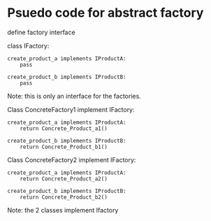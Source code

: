 # Psuedo code for abstract factory

define factory interface

class IFactory:
    
    create_product_a implements IProductA:
        pass

    create_product_b implements IProductB:
        pass

Note: this is only an interface for the factories.

Class ConcreteFactory1 implement IFactory:
    
    create_product_a implements IProductA:
        return Concrete_Product_a1()

    create_product_b implements IProductB:
        return Concrete_Product_b1()
   
Class ConcreteFactory2 implement IFactory:
    
    create_product_a implements IProductA:
        return Concrete_Product_a2()

    create_product_b implements IProductB:
        return Concrete_Product_b2()
 

Note: the 2 classes implement Ifactory

